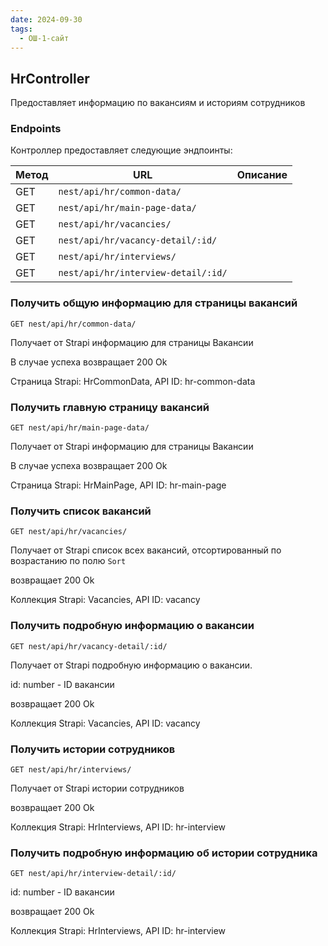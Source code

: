 ```yaml
---
date: 2024-09-30
tags:
  - ОШ-1-сайт
---
```

## HrController

Предоставляет информацию по вакансиям и историям сотрудников

### Endpoints

Контроллер предоставляет следующие эндпоинты:

| Метод | URL                                 | Описание |
| ----- | ----------------------------------- | -------- |
| GET   | `nest/api/hr/common-data/`          |          |
| GET   | `nest/api/hr/main-page-data/`       |          |
| GET   | `nest/api/hr/vacancies/`            |          |
| GET   | `nest/api/hr/vacancy-detail/:id/`   |          |
| GET   | `nest/api/hr/interviews/`           |          |
| GET   | `nest/api/hr/interview-detail/:id/` |          |

### Получить общую информацию для страницы вакансий

`GET nest/api/hr/common-data/`

Получает от Strapi информацию для страницы Вакансии

В случае успеха возвращает 200 Ok

Страница Strapi: HrCommonData, API ID: hr-common-data

### Получить главную страницу вакансий

`GET nest/api/hr/main-page-data/`

Получает от Strapi информацию для страницы Вакансии

В случае успеха возвращает 200 Ok

Страница Strapi: HrMainPage, API ID: hr-main-page

### Получить список вакансий

`GET nest/api/hr/vacancies/`

Получает от Strapi список всех вакансий, отсортированный по возрастанию по полю `Sort`

возвращает 200 Ok

Коллекция Strapi: Vacancies, API ID: vacancy

### Получить подробную информацию о вакансии

`GET nest/api/hr/vacancy-detail/:id/`

Получает от Strapi подробную информацию о вакансии.

id: number - ID вакансии

возвращает 200 Ok

Коллекция Strapi: Vacancies, API ID: vacancy

### Получить истории сотрудников

`GET nest/api/hr/interviews/`

Получает от Strapi истории сотрудников

возвращает 200 Ok

Коллекция Strapi: HrInterviews, API ID: hr-interview

### Получить подробную информацию об истории сотрудника

`GET nest/api/hr/interview-detail/:id/`

id: number - ID вакансии

возвращает 200 Ok

Коллекция Strapi: HrInterviews, API ID: hr-interview